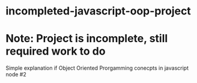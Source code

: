 # incompleted-javascript-oop-project
# Note: Project is incomplete, still required work to do
Simple explanation if Object Oriented Prorgamming conecpts in javascript node #2
